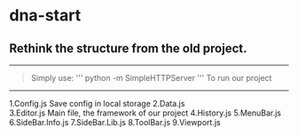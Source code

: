 # dna-start
## Rethink the structure from the old project.
* * *
> Simply use:
'''
python -m SimpleHTTPServer
'''
To run our project

-------
1.Config.js
Save config in local storage
2.Data.js    
3.Editor.js
    Main file, the framework of our project
4.History.js
5.MenuBar.js
6.SideBar.Info.js
7.SideBar.Lib.js
8.ToolBar.js
9.Viewport.js